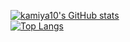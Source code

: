 [![kamiya10's GitHub stats](https://github-readme-stats.vercel.app/api?username=kamiya10&show_icons=true&bg_color=22272e&title_color=ffa0b4&text_color=adbac7&icon_color=ffa0b4&hide_border=true)](https://github.com/anuraghazra/github-readme-stats)\
[![Top Langs](https://github-readme-stats.vercel.app/api/top-langs/?username=kamiya10&layout=compact&bg_color=22272e&title_color=ffa0b4&text_color=adbac7&icon_color=ffa0b4&hide_border=true)](https://github.com/anuraghazra/github-readme-stats)
